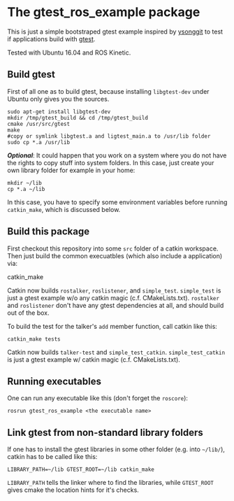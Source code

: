 # The gtest_ros_example package

This is just a simple bootstraped gtest example inspired by [ysonggit](http://ysonggit.github.io/coding/2014/12/19/use-gtest-in-ros-program.html) to test if applications build with [gtest](https://en.wikipedia.org/wiki/Google_Test).

Tested with Ubuntu 16.04 and ROS Kinetic.

## Build gtest

First of all one as to build gtest, because installing `libgtest-dev` under Ubuntu only gives you the sources.

    sudo apt-get install libgtest-dev
    mkdir /tmp/gtest_build && cd /tmp/gtest_build
    cmake /usr/src/gtest
    make
    #copy or symlink libgtest.a and ligtest_main.a to /usr/lib folder
    sudo cp *.a /usr/lib

***Optional***: It could happen that you work on a system where you do not have the rights to copy stuff into system folders.
In this case, just create your own library folder for example in your home:

    mkdir ~/lib
    cp *.a ~/lib

In this case, you have to specify some environment variables before running `catkin_make`, which is discussed below.

## Build this package

First checkout this repository into some `src` folder of a catkin workspace.
Then just build the common execuatbles (which also include a  application) via:

   catkin_make

Catkin now builds `rostalker`, `roslistener`, and `simple_test`.
`simple_test` is just a gtest example w/o any catkin magic (c.f. CMakeLists.txt).
`rostalker` and `roslistener` don't have any gtest dependencies at all, and should build out of the box.

To build the test for the talker's `add` member function, call catkin like this:

    catkin_make tests

Catkin now builds `talker-test` and `simple_test_catkin`.
`simple_test_catkin` is just a gtest example w/ catkin magic (c.f. CMakeLists.txt).

## Running executables

One can run any executable like this (don't forget the `roscore`):

    rosrun gtest_ros_example <the executable name>

## Link gtest from non-standard library folders

If one has to install the gtest libraries in some other folder (e.g. into `~/lib/`), catkin has to be called like this:

    LIBRARY_PATH=~/lib GTEST_ROOT=~/lib catkin_make

`LIBRARY_PATH` tells the linker where to find the libraries, while `GTEST_ROOT` gives cmake the location hints for it's checks.
